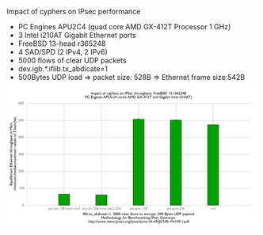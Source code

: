 Impact of cyphers on IPsec performance
  - PC Engines APU2C4 (quad core AMD GX-412T Processor 1 GHz)
  - 3 Intel i210AT Gigabit Ethernet ports
  - FreeBSD 13-head r365248
  - 4 SAD/SPD (2 IPv4, 2 IPv6)
  - 5000 flows of clear UDP packets
  - dev.igb.*.iflib.tx_abdicate=1
  - 500Bytes UDP load => packet size: 528B => Ethernet frame size:542B

![Impact of cyphers on IPsec performance on PC Engines APU2C4](graph.png)
